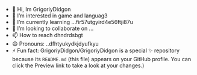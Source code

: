- 👋 Hi, Im GrigoriyDidgon
- 👀 I’m interested in game and languag3
- 🌱 I’m currently learning ...fir57utgyird4e56ftji87u
- 💞️ I’m looking to collaborate on ...
- 📫 How to reach dhndrdsbgt
- 😄 Pronouns: ..dfhtyukydkjdyufkyu
- ⚡ Fun fact:
GrigoriyDidgon/GrigoriyDidgon is a special ✨ repository because its `README.md` (this file) appears on your GitHub profile.
You can click the Preview link to take a look at your changes.)
